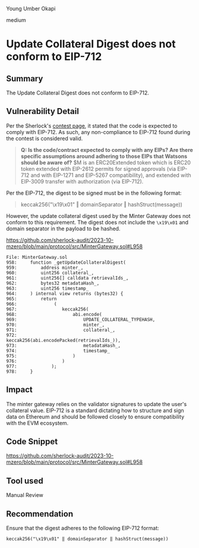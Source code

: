 Young Umber Okapi

medium

# Update Collateral Digest does not conform to EIP-712

## Summary

The Update Collateral Digest does not conform to EIP-712.

## Vulnerability Detail

Per the Sherlock's [contest page](https://github.com/sherlock-audit/2023-10-mzero-xiaoming9090?tab=readme-ov-file#q-is-the-codecontract-expected-to-comply-with-any-eips-are-there-specific-assumptions-around-adhering-to-those-eips-that-watsons-should-be-aware-of), it stated that the code is expected to comply with EIP-712. As such, any non-compliance to EIP-712 found during the contest is considered valid.

> **Q: Is the code/contract expected to comply with any EIPs? Are there specific assumptions around adhering to those EIPs that Watsons should be aware of?**
> $M is an ERC20Extended token which is ERC20 token extended with EIP-2612 permits for signed approvals (via EIP-712 and with EIP-1271 and EIP-5267 compatibility), and extended with EIP-3009 transfer with authorization (via EIP-712).

Per the EIP-712, the digest to be signed must be in the following format:

> keccak256("\x19\x01" ‖ domainSeparator ‖ hashStruct(message))

However, the update collateral digest used by the Minter Gateway does not conform to this requirement. The digest does not include the `\x19\x01` and domain separator in the payload to be hashed.

https://github.com/sherlock-audit/2023-10-mzero/blob/main/protocol/src/MinterGateway.sol#L958

```solidity
File: MinterGateway.sol
958:     function _getUpdateCollateralDigest(
959:         address minter_,
960:         uint256 collateral_,
961:         uint256[] calldata retrievalIds_,
962:         bytes32 metadataHash_,
963:         uint256 timestamp_
964:     ) internal view returns (bytes32) {
965:         return
966:              (
967:                 keccak256(
968:                     abi.encode(
969:                         UPDATE_COLLATERAL_TYPEHASH,
970:                         minter_,
971:                         collateral_,
972:                         keccak256(abi.encodePacked(retrievalIds_)),
973:                         metadataHash_,
974:                         timestamp_
975:                     )
976:                 )
977:             );
978:     }
```

## Impact

The minter gateway relies on the validator signatures to update the user's collateral value. EIP-712 is a standard dictating how to structure and sign data on Ethereum and should be followed closely to ensure compatibility with the EVM ecosystem.

## Code Snippet

https://github.com/sherlock-audit/2023-10-mzero/blob/main/protocol/src/MinterGateway.sol#L958

## Tool used

Manual Review

## Recommendation

Ensure that the digest adheres to the following EIP-712 format:

```solidity
keccak256("\x19\x01" ‖ domainSeparator ‖ hashStruct(message))
```